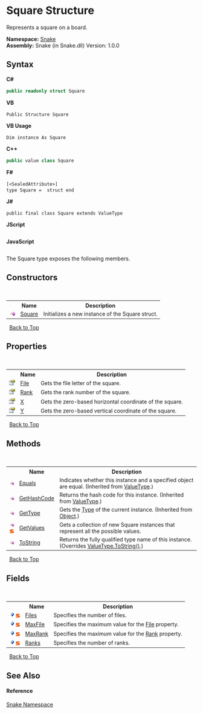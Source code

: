 # Square Structure
 

Represents a square on a board.

**Namespace:**&nbsp;<a href="N_Snake">Snake</a><br />**Assembly:**&nbsp;Snake (in Snake.dll) Version: 1.0.0

## Syntax

**C#**<br />
``` C#
public readonly struct Square
```

**VB**<br />
``` VB
Public Structure Square
```

**VB Usage**<br />
``` VB Usage
Dim instance As Square
```

**C++**<br />
``` C++
public value class Square
```

**F#**<br />
``` F#
[<SealedAttribute>]
type Square =  struct end
```

**J#**<br />
``` J#
public final class Square extends ValueType
```

**JScript**<br />
``` JScript

```

**JavaScript**<br />
``` JavaScript

```

The Square type exposes the following members.


## Constructors
&nbsp;<table><tr><th></th><th>Name</th><th>Description</th></tr><tr><td>![Public method](media/pubmethod.gif "Public method")</td><td><a href="M_Snake_Square__ctor">Square</a></td><td>
Initializes a new instance of the Square struct.</td></tr></table>&nbsp;
<a href="#square-structure">Back to Top</a>

## Properties
&nbsp;<table><tr><th></th><th>Name</th><th>Description</th></tr><tr><td>![Public property](media/pubproperty.gif "Public property")</td><td><a href="P_Snake_Square_File">File</a></td><td>
Gets the file letter of the square.</td></tr><tr><td>![Public property](media/pubproperty.gif "Public property")</td><td><a href="P_Snake_Square_Rank">Rank</a></td><td>
Gets the rank number of the square.</td></tr><tr><td>![Public property](media/pubproperty.gif "Public property")</td><td><a href="P_Snake_Square_X">X</a></td><td>
Gets the zero-based horizontal coordinate of the square.</td></tr><tr><td>![Public property](media/pubproperty.gif "Public property")</td><td><a href="P_Snake_Square_Y">Y</a></td><td>
Gets the zero-based vertical coordinate of the square.</td></tr></table>&nbsp;
<a href="#square-structure">Back to Top</a>

## Methods
&nbsp;<table><tr><th></th><th>Name</th><th>Description</th></tr><tr><td>![Public method](media/pubmethod.gif "Public method")</td><td><a href="https://docs.microsoft.com/dotnet/api/system.valuetype.equals#System_ValueType_Equals_System_Object_" target="_blank" rel="noopener noreferrer">Equals</a></td><td>
Indicates whether this instance and a specified object are equal.
 (Inherited from <a href="https://docs.microsoft.com/dotnet/api/system.valuetype" target="_blank" rel="noopener noreferrer">ValueType</a>.)</td></tr><tr><td>![Public method](media/pubmethod.gif "Public method")</td><td><a href="https://docs.microsoft.com/dotnet/api/system.valuetype.gethashcode#System_ValueType_GetHashCode" target="_blank" rel="noopener noreferrer">GetHashCode</a></td><td>
Returns the hash code for this instance.
 (Inherited from <a href="https://docs.microsoft.com/dotnet/api/system.valuetype" target="_blank" rel="noopener noreferrer">ValueType</a>.)</td></tr><tr><td>![Public method](media/pubmethod.gif "Public method")</td><td><a href="https://docs.microsoft.com/dotnet/api/system.object.gettype#System_Object_GetType" target="_blank" rel="noopener noreferrer">GetType</a></td><td>
Gets the <a href="https://docs.microsoft.com/dotnet/api/system.type" target="_blank" rel="noopener noreferrer">Type</a> of the current instance.
 (Inherited from <a href="https://docs.microsoft.com/dotnet/api/system.object" target="_blank" rel="noopener noreferrer">Object</a>.)</td></tr><tr><td>![Public method](media/pubmethod.gif "Public method")![Static member](media/static.gif "Static member")</td><td><a href="M_Snake_Square_GetValues">GetValues</a></td><td>
Gets a collection of new Square instances that represent all the possible values.</td></tr><tr><td>![Public method](media/pubmethod.gif "Public method")</td><td><a href="M_Snake_Square_ToString">ToString</a></td><td>
Returns the fully qualified type name of this instance.
 (Overrides <a href="https://docs.microsoft.com/dotnet/api/system.valuetype.tostring#System_ValueType_ToString" target="_blank" rel="noopener noreferrer">ValueType.ToString()</a>.)</td></tr></table>&nbsp;
<a href="#square-structure">Back to Top</a>

## Fields
&nbsp;<table><tr><th></th><th>Name</th><th>Description</th></tr><tr><td>![Public field](media/pubfield.gif "Public field")![Static member](media/static.gif "Static member")</td><td><a href="F_Snake_Square_Files">Files</a></td><td>
Specifies the number of files.</td></tr><tr><td>![Public field](media/pubfield.gif "Public field")![Static member](media/static.gif "Static member")</td><td><a href="F_Snake_Square_MaxFile">MaxFile</a></td><td>
Specifies the maximum value for the <a href="P_Snake_Square_File">File</a> property.</td></tr><tr><td>![Public field](media/pubfield.gif "Public field")![Static member](media/static.gif "Static member")</td><td><a href="F_Snake_Square_MaxRank">MaxRank</a></td><td>
Specifies the maximum value for the <a href="P_Snake_Square_Rank">Rank</a> property.</td></tr><tr><td>![Public field](media/pubfield.gif "Public field")![Static member](media/static.gif "Static member")</td><td><a href="F_Snake_Square_Ranks">Ranks</a></td><td>
Specifies the number of ranks.</td></tr></table>&nbsp;
<a href="#square-structure">Back to Top</a>

## See Also


#### Reference
<a href="N_Snake">Snake Namespace</a><br />